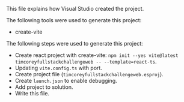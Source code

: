 This file explains how Visual Studio created the project.

The following tools were used to generate this project:
- create-vite

The following steps were used to generate this project:
- Create react project with create-vite: `npm init --yes vite@latest timcoreyfullstackchallengeweb -- --template=react-ts`.
- Updating `vite.config.ts` with port.
- Create project file (`timcoreyfullstackchallengeweb.esproj`).
- Create `launch.json` to enable debugging.
- Add project to solution.
- Write this file.
